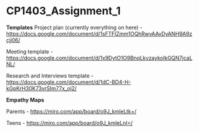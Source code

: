# CP1403_Assignment_1

<strong>Templates</strong>
Project plan (currently everything on here) - https://docs.google.com/document/d/1sFTFIZmm1OQhRwvAAvDyANH9A9zcjj06/

Meeting template - https://docs.google.com/document/d/1x9DytO1O9BnqLkvzaykoIkGQN7jcaLNL/

Research and Interviews template - https://docs.google.com/document/d/1dC-BD4-H-kGpKrH30K73vrSIm77x_oj2/

<strong>Empathy Maps</strong>

Parents - https://miro.com/app/board/o9J_kmleLtk=/

Teens - https://miro.com/app/board/o9J_kmleLnI=/
